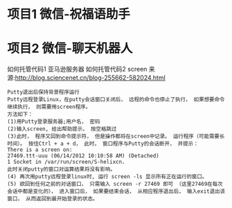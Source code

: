 # 项目1 微信-祝福语助手
# 项目2 微信-聊天机器人
如何托管代码1 亚马逊服务器
如何托管代码2 screen
来源:http://blog.sciencenet.cn/blog-255662-582024.html
```
Putty退出后保持背景程序运行
Putty远程登录Linux，在putty会话窗口关闭后， 远程的命令也停止了执行， 如果想要命令继续执行， 则需要用screen程序。 
方法如下： 
(1)用Putty登录服务器;用户名， 密码
(2)输入screen, 给出帮助提示， 按空格跳过
(3)此时， 程序又回到命令提示符， 但是操作都将在screen中记录。 运行程序（可能需要长时间）。 按住Ctrl + a + d， 此时， 窗口程序与Putty的会话断开， 并提示： 
There is a screen on:
27469.ttt-uuu (06/14/2012 10:10:58 AM) (Detached)
1 Socket in /var/run/screen/S-helixcn.
此时关闭putty的窗口对运算结果将没有影响。
(4) 再次用putty远程登录linux时, 运行 screen -ls 显示所有正在运行的窗口。
(5) 欲回到任何之前的对话窗口， 只需输入 screen -r 27469 即可 （这里27469在每次会话中都是变化的）， 进入窗口后， 如果要结束会话， 从相应程序退出后， 输入exit退出该窗口， 从而返回到最开始登录的状态。
```
